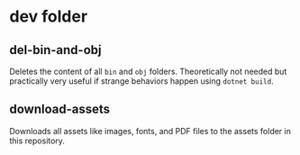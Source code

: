 # dev folder

## del-bin-and-obj
Deletes the content of all `bin` and `obj` folders.
Theoretically not needed but practically very useful if strange behaviors happen using `dotnet build`.

## download-assets
Downloads all assets like images, fonts, and PDF files to the assets folder in this repository.
